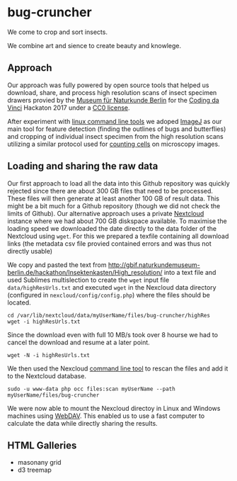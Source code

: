 # bug-cruncher

We come to crop and sort insects.

We combine art and sience to create beauty and knowlege.

## Approach

Our approach was fully powered by open source tools that helped us download, share, and process high resolution scans of insect specimen drawers provied by the [Museum für Naturkunde Berlin](https://www.naturkundemuseum.berlin) for the [Coding da Vinci](https://codingdavinci.de/daten/) Hackaton 2017 under a [CC0 license](https://wiki.creativecommons.org/wiki/CC0).

After experiment with [linux command line tools](https://stackoverflow.com/questions/23888287/split-image-into-parts) we adoped [ImageJ](https://imagej.net) as our main tool for feature detection (finding the outlines of bugs and butterflies) and cropping of individual insect specimen from the high resolution scans utilizing a similar protocol used for [counting cells](https://www.youtube.com/watch?v=D1qBaFwuF4E) on microscopy images.

## Loading and sharing the raw data

Our first approach to load all the data into this Github repository was quickly rejected since there are about 300 GB files that need to be processed. These files will then generate at least another 100 GB of result data. This might be a bit much for a Github repository (though we did not check the limits of Github). Our alternative approach uses a private [Nextcloud](https://nextcloud.com) instance where we had about 700 GB diskspace available. To maximise the loading speed we downloaded the date directly to the data folder of the Nextcloud using `wget`. For this we prepared a texfile containing all download links (the metadata csv file provied contained errors and was thus not directly usable)

We copy and pasted the text from http://gbif.naturkundemuseum-berlin.de/hackathon/Insektenkasten/High_resolution/ into a text file and used Sublimes multislection to create the `wget` input file `data/highResUrls.txt` and  executed `wget` in the Nexcloud data directory (configured in `nexcloud/config/config.php`) where the files should be located.

```
cd /var/lib/nextcloud/data/myUserName/files/bug-cruncher/highRes
wget -i highResUrls.txt
```

Since the download even with full 10 MB/s took over 8 hourse we had to cancel the download and resume at a later point.

```
wget -N -i highResUrls.txt
```

We then used the Nexcloud [command line tool](https://docs.nextcloud.com/server/9/admin_manual/configuration_server/occ_command.html#file-operations-label) to rescan the files and add it to the Nextcloud database.

```
sudo -u www-data php occ files:scan myUserName --path myUserName/files/bug-cruncher
```

We were now able to mount the Nexcloud directoy in Linux and Windows machines using [WebDAV](https://en.wikipedia.org/wiki/WebDAV). This enabled us to use a fast computer to calculate the data while directly sharing the results.

## HTML Galleries

- masonany grid
- d3 treemap